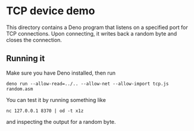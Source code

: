 # TCP device demo

This directory contains a Deno program that listens on a specified port for TCP
connections. Upon connecting, it writes back a random byte and closes the
connection.

## Running it

Make sure you have Deno installed, then run

    deno run --allow-read=../.. --allow-net --allow-import tcp.js random.asm

You can test it by running something like

    nc 127.0.0.1 8370 | od -t x1z

and inspecting the output for a random byte.
